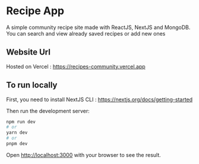 # Recipe App
A simple community recipe site made with ReactJS, NextJS and MongoDB.
You can search and view already saved recipes or add new ones 

## Website Url

Hosted on Vercel : https://recipes-community.vercel.app


## To run locally

First, you need to install NextJS CLI :
https://nextjs.org/docs/getting-started

Then run the development server:

```bash
npm run dev
# or
yarn dev
# or
pnpm dev
```

Open [http://localhost:3000](http://localhost:3000) with your browser to see the result.

